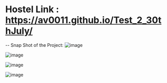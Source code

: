 # Hostel Link : https://av0011.github.io/Test_2_30thJuly/

--
Snap Shot of the Project: 
![image](https://github.com/Av0011/Test_2_30thJuly/assets/126654288/eefc9f7a-1c41-4891-b162-cc8f5d2ea17c)

![image](https://github.com/Av0011/Test_2_30thJuly/assets/126654288/d2c31fd1-ca68-4140-9181-ea1e73ca78fb)

![image](https://github.com/Av0011/Test_2_30thJuly/assets/126654288/03fa8d64-5054-421b-9d9a-9ff235503c37)

![image](https://github.com/Av0011/Test_2_30thJuly/assets/126654288/1a27a5cd-23b2-4ce3-8f4f-1084dcf72725)
